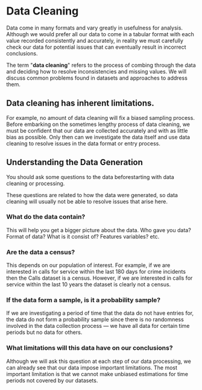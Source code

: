 # Data Cleaning

Data come in many formats and vary greatly in usefulness for analysis. Although we would prefer all our data to come in a tabular format with each value recorded consistently and accurately, in reality we must carefully check our data for potential issues that can eventually result in incorrect conclusions.

The term "**data cleaning**" refers to the process of combing through the data and deciding how to resolve inconsistencies and missing values. We will discuss common problems found in datasets and approaches to address them.

## Data cleaning has inherent limitations. 
For example, no amount of data cleaning will fix a biased sampling process. Before embarking on the sometimes lengthy process of data cleaning, we must be confident that our data are collected accurately and with as little bias as possible. Only then can we investigate the data itself and use data cleaning to resolve issues in the data format or entry process.


## Understanding the Data Generation

You should ask some questions to the data beforestarting with data cleaning or processing. 

These questions are related to how the data were generated, so data cleaning will usually not be able to resolve issues that arise here.

### What do the data contain? 
This will help you get a bigger picture about the data. Who gave you data? Format of data? What is it consist of? Features variables? etc.

### Are the data a census? 
This depends on our population of interest. For example, if we are interested in calls for service within the last 180 days for crime incidents then the Calls dataset is a census. However, if we are interested in calls for service within the last 10 years the dataset is clearly not a census.

### If the data form a sample, is it a probability sample? 
If we are investigating a period of time that the data do not have entries for, the data do not form a probability sample since there is no randomness involved in the data collection process — we have all data for certain time periods but no data for others.

### What limitations will this data have on our conclusions? 
Although we will ask this question at each step of our data processing, we can already see that our data impose important limitations. The most important limitation is that we cannot make unbiased estimations for time periods not covered by our datasets.

